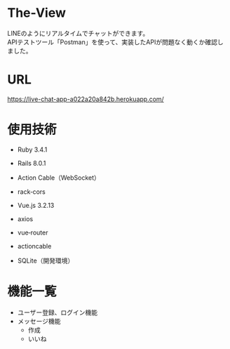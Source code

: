 # The-View
LINEのようにリアルタイムでチャットができます。 <br >
APIテストツール「Postman」を使って、実装したAPIが問題なく動くか確認しました。 <br >

# URL
https://live-chat-app-a022a20a842b.herokuapp.com/

# 使用技術
- Ruby 3.4.1
- Rails 8.0.1
- Action Cable（WebSocket）
- rack‑cors

- Vue.js 3.2.13
- axios
- vue‑router
- actioncable
  
- SQLite（開発環境）


# 機能一覧
- ユーザー登録、ログイン機能
- メッセージ機能
  - 作成
  - いいね
